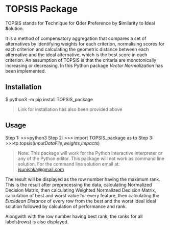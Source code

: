 ﻿# TOPSIS Package

TOPSIS stands for **T**echnique for **O**der **P**reference by **S**imilarity to **I**deal **S**olution.

It is a method of compensatory aggregation that compares a set of alternatives by identifying weights for each criterion, normalising scores for each criterion and calculating the geometric distance between each alternative and the ideal alternative, which is the best score in each criterion. An assumption of TOPSIS is that the criteria are monotonically increasing or decreasing.
In this Python package *Vector Normalization* has been implemented.


## Installation

$ python3 -m pip install TOPSIS_package
> Link for installation has also been provided above

## Usage

Step 1:  >>>python3 
Step 2:  >>> import TOPSIS_package as tp
Step 3:  >>>tp.topsis(*InputDataFile*,*weights*,*Impacts*)
>Note: This package will work for the Python interactive interpreter or any of the Python editor. This package will not work as command line solution. For the command line solution email at: jsunishka@gmail.com

The result will be displayed as the row number having the maximum rank. This is the result after preprocessing the data, calculating Normalized Decision Matrix, then calculating Weighted Normalized Decision Matrix, calculation of best and worst value for every feature, then calculating the *Euclidean Distance* of every row from the best and the worst ideal ideal solution followed by calculation of performance and rank.

Alongwith with the row number having best rank, the ranks for all labels(rows) is also displayed.
